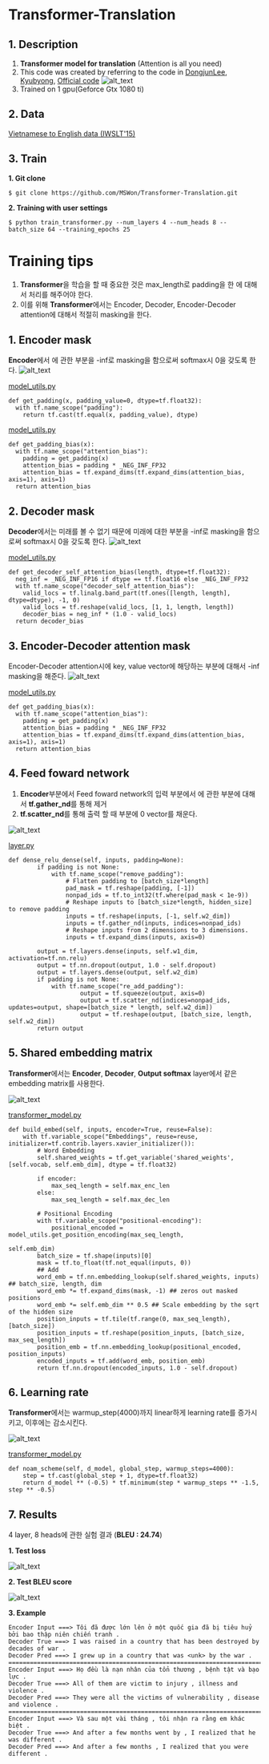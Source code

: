 # Transformer-Translation
## 1. Description
1. **Transformer model for translation** (Attention is all you need)
2. This code was created by referring to the code in [DongjunLee](https://github.com/DongjunLee/transformer-tensorflow), [Kyubyong](https://github.com/Kyubyong/transformer), [Official code](https://github.com/tensorflow/models/tree/master/official/transformer)
![alt_text](https://github.com/MSWon/Transformer-Translation/blob/master/images/model.png "Model")
3. Trained on 1 gpu(Geforce Gtx 1080 ti)

## 2. Data
[Vietnamese to English data (IWSLT'15)](https://nlp.stanford.edu/projects/nmt/)

## 3. Train
**1. Git clone**
```
$ git clone https://github.com/MSWon/Transformer-Translation.git
```
**2. Training with user settings**
```
$ python train_transformer.py --num_layers 4 --num_heads 8 --batch_size 64 --training_epochs 25
```

# Training tips
1. **Transformer**을 학습을 할 때 중요한 것은 max_length로 padding을 한 <pad>에 대해서 처리를 해주어야 한다.
2. 이를 위해 **Transformer**에서는 Encoder, Decoder, Encoder-Decoder attention에 대해서 적절히 masking을 한다.

## 1. Encoder mask
**Encoder**에서 <pad>에 관한 부분을 -inf로 masking을 함으로써 softmax시 0을 갖도록 한다.
![alt_text](https://github.com/MSWon/Transformer-Translation/blob/master/images/encoder_mask.png "Encoder mask")

[model_utils.py](https://github.com/MSWon/Transformer-Translation/blob/master/model_utils.py#L48)
```
def get_padding(x, padding_value=0, dtype=tf.float32):
  with tf.name_scope("padding"):
    return tf.cast(tf.equal(x, padding_value), dtype)
```

[model_utils.py](https://github.com/MSWon/Transformer-Translation/blob/master/model_utils.py#L62)
```
def get_padding_bias(x):
  with tf.name_scope("attention_bias"):
    padding = get_padding(x)
    attention_bias = padding * _NEG_INF_FP32
    attention_bias = tf.expand_dims(tf.expand_dims(attention_bias, axis=1), axis=1)
  return attention_bias
```

## 2. Decoder mask
**Decoder**에서는 미래를 볼 수 없기 때문에 미래에 대한 부분을 -inf로 masking을 함으로써 softmax시 0을 갖도록 한다.
![alt_text](https://github.com/MSWon/Transformer-Translation/blob/master/images/decoder_mask.png "Decoder mask")

[model_utils.py](https://github.com/MSWon/Transformer-Translation/blob/master/model_utils.py#L27)
```
def get_decoder_self_attention_bias(length, dtype=tf.float32):
  neg_inf = _NEG_INF_FP16 if dtype == tf.float16 else _NEG_INF_FP32
  with tf.name_scope("decoder_self_attention_bias"):
    valid_locs = tf.linalg.band_part(tf.ones([length, length], dtype=dtype), -1, 0)
    valid_locs = tf.reshape(valid_locs, [1, 1, length, length])
    decoder_bias = neg_inf * (1.0 - valid_locs)
  return decoder_bias
```

## 3. Encoder-Decoder attention mask
Encoder-Decoder attention시에 key, value vector에 해당하는 <pad>부분에 대해서 -inf masking을 해준다.
![alt_text](https://github.com/MSWon/Transformer-Translation/blob/master/images/encoder_decoder_mask.png "Encoder Deecoder mask")

[model_utils.py](https://github.com/MSWon/Transformer-Translation/blob/master/model_utils.py#L48)
```
def get_padding_bias(x):
  with tf.name_scope("attention_bias"):
    padding = get_padding(x)
    attention_bias = padding * _NEG_INF_FP32
    attention_bias = tf.expand_dims(tf.expand_dims(attention_bias, axis=1), axis=1)
  return attention_bias
```

## 4. Feed foward network
1. **Encoder**부분에서 Feed foward network의 입력 부분에서 <pad>에 관한 부분에 대해서 **tf.gather_nd**를 통해 제거 
2. **tf.scatter_nd**를 통해 출력 할 때 <pad> 부분에 0 vector를 채운다.
  
![alt_text](https://github.com/MSWon/Transformer-Translation/blob/master/images/feed_foward.png "Feed foward")

[layer.py](https://github.com/MSWon/Transformer-Translation/blob/master/layer.py#L18)
```
def dense_relu_dense(self, inputs, padding=None):
        if padding is not None:
            with tf.name_scope("remove_padding"):
                # Flatten padding to [batch_size*length]
                pad_mask = tf.reshape(padding, [-1])        
                nonpad_ids = tf.to_int32(tf.where(pad_mask < 1e-9))       
                # Reshape inputs to [batch_size*length, hidden_size] to remove padding
                inputs = tf.reshape(inputs, [-1, self.w2_dim])
                inputs = tf.gather_nd(inputs, indices=nonpad_ids)        
                # Reshape inputs from 2 dimensions to 3 dimensions.
                inputs = tf.expand_dims(inputs, axis=0)
            
        output = tf.layers.dense(inputs, self.w1_dim, activation=tf.nn.relu)
        output = tf.nn.dropout(output, 1.0 - self.dropout)
        output = tf.layers.dense(output, self.w2_dim)
        if padding is not None:
            with tf.name_scope("re_add_padding"):
                    output = tf.squeeze(output, axis=0)
                    output = tf.scatter_nd(indices=nonpad_ids, updates=output, shape=[batch_size * length, self.w2_dim])
                    output = tf.reshape(output, [batch_size, length, self.w2_dim])           
        return output
```
## 5. Shared embedding matrix
**Transformer**에서는 **Encoder**, **Decoder**, **Output softmax** layer에서 같은 embedding matrix를 사용한다.

![alt_text](https://github.com/MSWon/Transformer-Translation/blob/master/images/shared_embedding.png "Shared embedding")

[transformer_model.py](https://github.com/MSWon/Transformer-Translation/blob/master/transformer_model.py#L175)
```
def build_embed(self, inputs, encoder=True, reuse=False):
    with tf.variable_scope("Embeddings", reuse=reuse, initializer=tf.contrib.layers.xavier_initializer()):
        # Word Embedding
        self.shared_weights = tf.get_variable('shared_weights', [self.vocab, self.emb_dim], dtype = tf.float32)            

        if encoder:
            max_seq_length = self.max_enc_len
        else:
            max_seq_length = self.max_dec_len

        # Positional Encoding
        with tf.variable_scope("positional-encoding"):
            positional_encoded = model_utils.get_position_encoding(max_seq_length,
                                                                   self.emb_dim)
        batch_size = tf.shape(inputs)[0]
        mask = tf.to_float(tf.not_equal(inputs, 0))
        ## Add
        word_emb = tf.nn.embedding_lookup(self.shared_weights, inputs)   ## batch_size, length, dim
        word_emb *= tf.expand_dims(mask, -1) ## zeros out masked positions
        word_emb *= self.emb_dim ** 0.5 ## Scale embedding by the sqrt of the hidden size
        position_inputs = tf.tile(tf.range(0, max_seq_length), [batch_size])
        position_inputs = tf.reshape(position_inputs, [batch_size, max_seq_length])
        position_emb = tf.nn.embedding_lookup(positional_encoded, position_inputs)                       
        encoded_inputs = tf.add(word_emb, position_emb)
        return tf.nn.dropout(encoded_inputs, 1.0 - self.dropout)
```
## 6. Learning rate
**Transformer**에서는 warmup_step(4000)까지 linear하게 learning rate를 증가시키고, 이후에는 감소시킨다.

![alt_text](https://github.com/MSWon/Transformer-Translation/blob/master/images/learning_rate.png "learning rate")

[transformer_model.py](https://github.com/MSWon/Transformer-Translation/blob/master/transformer_model.py#L304)
```
def noam_scheme(self, d_model, global_step, warmup_steps=4000):
    step = tf.cast(global_step + 1, dtype=tf.float32)
    return d_model ** (-0.5) * tf.minimum(step * warmup_steps ** -1.5, step ** -0.5)
```

## 7. Results

4 layer, 8 heads에 관한 실험 결과 (**BLEU : 24.74**)

**1. Test loss**

![alt_text](https://github.com/MSWon/Transformer-Translation/blob/master/images/test_loss.png "Test loss")

**2. Test BLEU score**

![alt_text](https://github.com/MSWon/Transformer-Translation/blob/master/images/test_bleu.png "Test BLEU")

**3. Example**
```
Encoder Input ===> Tôi đã được lớn lên ở một quốc gia đã bị tiêu huỷ bởi bao thập niên chiến tranh .
Decoder True ===> I was raised in a country that has been destroyed by decades of war .
Decoder Pred ===> I grew up in a country that was <unk> by the war .
==========================================================================================
Encoder Input ===> Họ đều là nạn nhân của tổn thương , bệnh tật và bạo lực .
Decoder True ===> All of them are victim to injury , illness and violence .
Decoder Pred ===> They were all the victims of vulnerability , disease and violence .
==========================================================================================
Encoder Input ===> Và sau một vài tháng , tôi nhận ra rằng em khác biệt .
Decoder True ===> And after a few months went by , I realized that he was different .
Decoder Pred ===> And after a few months , I realized that you were different .
```
